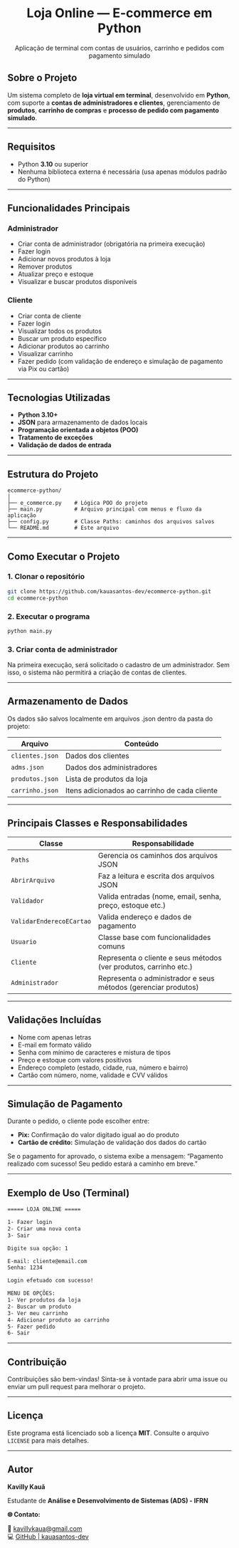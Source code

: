 <h1 align="center">Loja Online — E-commerce em Python</h1>
<p align="center">Aplicação de terminal com contas de usuários, carrinho e pedidos com pagamento simulado</p>


## Sobre o Projeto

Um sistema completo de **loja virtual em terminal**, desenvolvido em **Python**, com suporte a **contas de administradores e clientes**, gerenciamento de **produtos**, **carrinho de compras** e **processo de pedido com pagamento simulado**.

---

## Requisitos

- Python **3.10** ou superior
- Nenhuma biblioteca externa é necessária (usa apenas módulos padrão do Python)

---

## Funcionalidades Principais

### Administrador
- Criar conta de administrador (obrigatória na primeira execução)
- Fazer login
- Adicionar novos produtos à loja
- Remover produtos
- Atualizar preço e estoque
- Visualizar e buscar produtos disponíveis

### Cliente
- Criar conta de cliente
- Fazer login
- Visualizar todos os produtos
- Buscar um produto específico
- Adicionar produtos ao carrinho
- Visualizar carrinho
- Fazer pedido (com validação de endereço e simulação de pagamento via Pix ou cartão)

---

## Tecnologias Utilizadas

- **Python 3.10+**
- **JSON** para armazenamento de dados locais
- **Programação orientada a objetos (POO)**
- **Tratamento de exceções**
- **Validação de dados de entrada**

---

## Estrutura do Projeto

```text
ecommerce-python/
│
├── e_commerce.py    # Lógica POO do projeto
├── main.py          # Arquivo principal com menus e fluxo da aplicação
├── config.py        # Classe Paths: caminhos dos arquivos salvos
└── README.md        # Este arquivo
```

---

## Como Executar o Projeto

### 1. Clonar o repositório
```bash
git clone https://github.com/kauasantos-dev/ecommerce-python.git
cd ecommerce-python
```

### 2. Executar o programa
```bash
python main.py
```

### 3. Criar conta de administrador

Na primeira execução, será solicitado o cadastro de um administrador.
Sem isso, o sistema não permitirá a criação de contas de clientes.

---

## Armazenamento de Dados

Os dados são salvos localmente em arquivos .json dentro da pasta do projeto:

| **Arquivo**             | **Conteúdo**                                  |
|-------------------------|-----------------------------------------------|
| `clientes.json`         | Dados dos clientes                            |
| `adms.json`             | Dados dos administradores                     |
| `produtos.json`         | Lista de produtos da loja                     |
| `carrinho.json`         | Itens adicionados ao carrinho de cada cliente |

---

## Principais Classes e Responsabilidades

| **Classe**                     | **Responsabilidade**                                              |
|--------------------------------|-------------------------------------------------------------------|                
| `Paths`                        | Gerencia os caminhos dos arquivos JSON                            |
| `AbrirArquivo`                 | Faz a leitura e escrita dos arquivos JSON                         |
| `Validador`                    | Valida entradas (nome, email, senha,     preço, estoque etc.)     |
| `ValidarEnderecoECartao`       | Valida endereço e dados de pagamento                              |
| `Usuario`                      | Classe base com funcionalidades comuns                            |
| `Cliente`                      | Representa o cliente e seus métodos (ver produtos, carrinho etc.) |
| `Administrador`                | Representa o administrador e seus métodos (gerenciar produtos)    |

---

## Validações Incluídas

- Nome com apenas letras
- E-mail em formato válido
- Senha com mínimo de caracteres e mistura de tipos
- Preço e estoque com valores positivos
- Endereço completo (estado, cidade, rua, número e bairro)
- Cartão com número, nome, validade e CVV válidos

---

## Simulação de Pagamento

Durante o pedido, o cliente pode escolher entre:

- **Pix:** Confirmação do valor digitado igual ao do produto
- **Cartão de crédito:** Simulação de validação dos dados do cartão

Se o pagamento for aprovado, o sistema exibe a mensagem:
    “Pagamento realizado com sucesso! Seu pedido estará a caminho em breve.”

---

## Exemplo de Uso (Terminal)

```bash
===== LOJA ONLINE =====

1- Fazer login
2- Criar uma nova conta
3- Sair

Digite sua opção: 1

E-mail: cliente@email.com
Senha: 1234

Login efetuado com sucesso!

MENU DE OPÇÕES:
1- Ver produtos da loja
2- Buscar um produto
3- Ver meu carrinho
4- Adicionar produto ao carrinho
5- Fazer pedido
6- Sair
```

---

## Contribuição

Contribuições são bem-vindas!
Sinta-se à vontade para abrir uma issue ou enviar um pull request para melhorar o projeto.

---

## Licença

Este programa está licenciado sob a licença **MIT**. Consulte o arquivo `LICENSE` para mais detalhes.

---

## Autor

**Kavilly Kauã**

Estudante de **Análise e Desenvolvimento de Sistemas (ADS) - IFRN**

**🌐 Contato:**

📧 [kavillykaua@gmail.com](mailto:kavillykaua@gmail.com)  
💻 [GitHub | kauasantos-dev](github.com/kauasantos-dev)
